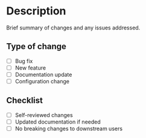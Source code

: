 # Description

Brief summary of changes and any issues addressed.

## Type of change

- [ ] Bug fix
- [ ] New feature  
- [ ] Documentation update
- [ ] Configuration change

## Checklist

- [ ] Self-reviewed changes
- [ ] Updated documentation if needed
- [ ] No breaking changes to downstream users

